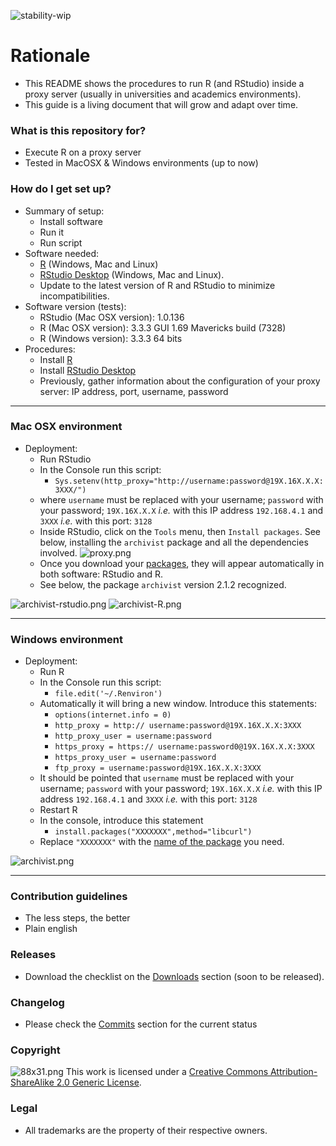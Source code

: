 ![stability-wip](https://img.shields.io/badge/status%3A%20-archived-orange.svg)

# Rationale #

* This README shows the procedures to run R (and RStudio) inside a proxy server (usually in universities and academics environments).
* This guide is a living document that will grow and adapt over time.

### What is this repository for? ###

* Execute R on a proxy server
* Tested in MacOSX & Windows environments (up to now)

### How do I get set up? ###

* Summary of setup:
    - Install software
    - Run it
    - Run script
* Software needed:
    - [R](https://cran.r-project.org) (Windows, Mac and Linux)
    - [RStudio Desktop](https://www.rstudio.com/products/rstudio/#Desktop) (Windows, Mac and Linux). 
    - Update to the latest version of R and RStudio to minimize incompatibilities.
* Software version (tests):
    - RStudio (Mac OSX version): 1.0.136
    - R (Mac OSX version): 3.3.3 GUI 1.69 Mavericks build (7328)
    - R (Windows version): 3.3.3 64 bits
* Procedures:
    - Install [R](https://cran.r-project.org/bin/)
    - Install [RStudio Desktop](https://www.rstudio.com/products/rstudio/#Desktop)
    - Previously, gather information about the configuration of your proxy server: IP address, port, username, password

-----------------------
### Mac OSX environment ###

* Deployment:
    - Run RStudio
    - In the Console run this script:
        - `Sys.setenv(http_proxy="http://username:password@19X.16X.X.X:3XXX/")`
    - where `username` must be replaced with your username; `password` with your password; `19X.16X.X.X` *i.e.* with this IP address `192.168.4.1` and `3XXX` *i.e.* with this port: `3128`
    - Inside RStudio, click on the `Tools` menu, then `Install packages`. See below, installing the `archivist` package and all the dependencies involved.
![proxy.png](https://bitbucket.org/repo/4pKrXRd/images/4285276611-proxy.png)
    - Once you download your [packages](https://cran.r-project.org/web/packages/available_packages_by_name.html), they will appear automatically in both software: RStudio and R.
    - See below, the package `archivist` version 2.1.2 recognized.

![archivist-rstudio.png](https://bitbucket.org/repo/4pKrXRd/images/1476422623-archivist-rstudio.png)
![archivist-R.png](https://bitbucket.org/repo/4pKrXRd/images/3011197732-archivist-R.png)

-----------------------
### Windows environment ###
* Deployment:
    - Run R
    - In the Console run this script:
        - `file.edit('~/.Renviron')`
    - Automatically it will bring a new window. Introduce this statements:
        - `options(internet.info = 0)`
        - `http_proxy = http:// username:password@19X.16X.X.X:3XXX`
        - `http_proxy_user = username:password`
        - `https_proxy = https:// username:password0@19X.16X.X.X:3XXX`
        - `https_proxy_user = username:password`
        - `ftp_proxy = username:password@19X.16X.X.X:3XXX`
    * It should be pointed that `username` must be replaced with your username; `password` with your password; `19X.16X.X.X` *i.e.* with this IP address `192.168.4.1` and `3XXX` *i.e.* with this port: `3128`
    * Restart R
    * In the console, introduce this statement
        - `install.packages("XXXXXXX",method="libcurl")`
    * Replace `"XXXXXXX"` with the [name of the package](https://cran.r-project.org/web/packages/available_packages_by_name.html) you need.

![archivist.png](https://bitbucket.org/repo/4pKrXRd/images/377615290-archivist.png)

-----------------------
### Contribution guidelines ###

* The less steps, the better
* Plain english

### Releases ###

* Download the checklist on the [Downloads](https://bitbucket.org/imhicihu/r-on-proxy-server/downloads/) section (soon to be released).

### Changelog ###

* Please check the [Commits](https://bitbucket.org/imhicihu/r-on-proxy-server/commits/) section for the current status

### Copyright ###
![88x31.png](https://bitbucket.org/repo/4pKrXRd/images/3902704043-88x31.png)
This work is licensed under a [Creative Commons Attribution-ShareAlike 2.0 Generic License](http://creativecommons.org/licenses/by-sa/2.0/).

### Legal ###

* All trademarks are the property of their respective owners.